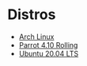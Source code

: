 # Distros

- [Arch Linux](https://github.com/louiszhenyean/ZyDesk/blob/master/Distros/Arch-Linux.md)
- [Parrot 4.10 Rolling](https://github.com/louiszhenyean/ZyDesk/blob/master/Distros/Parrot-4-10.md)
- [Ubuntu 20.04 LTS](https://github.com/louiszhenyean/ZyDesk/blob/master/Distros/Ubuntu-20-04.md)
